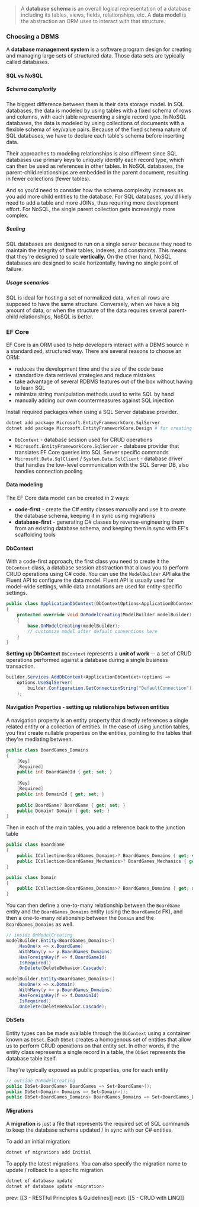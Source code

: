 > A **database schema** is an overall logical representation of a database including its tables, views, fields, relationships, etc. A **data model** is the abstraction an ORM uses to interact with that structure.

### Choosing a DBMS
A **database management system** is a software program design for creating and managing large sets of structured data. Those data sets are typically called databases.

#### SQL vs NoSQL
##### Schema complexity
The biggest difference between them is their data storage model. In SQL databases, the data is modeled by using tables with a fixed schema of rows and columns, with each table representing a single record type. In NoSQL databases, the data is modeled by using collections of documents with a flexible schema of key/value pairs. Because of the fixed schema nature of SQL databases, we have to declare each table's schema before inserting data.

Their approaches to modeling relationships is also different since SQL databases use primary keys to uniquely identify each record type, which can then be used as references in other tables. In NoSQL databases, the parent-child relationships are embedded in the parent document, resulting in fewer collections (fewer tables).

And so you'd need to consider how the schema complexity increases as you add more child entities to the database. For SQL databases, you'd likely need to add a table and more JOINs, thus requiring more development effort. For NoSQL, the single parent collection gets increasingly more complex.

##### Scaling
SQL databases are designed to run on a single server because they need to maintain the integrity of their tables, indexes, and constraints. This means that they're designed to scale **vertically.** On the other hand, NoSQL databases are designed to scale horizontally, having no single point of failure.

##### Usage scenarios
SQL is ideal for hosting a set of normalized data, when all rows are supposed to have the same structure. Conversely, when we have a big amount of data, or when the structure of the data requires several parent-child relationships, NoSQL is better.

### EF Core
EF Core is an ORM used to help developers interact with a DBMS source in a standardized, structured way. There are several reasons to choose an ORM:
- reduces the development time and the size of the code base
- standardize data retrieval strategies and reduce mistakes
- take advantage of several RDBMS features out of the box without having to learn SQL
- minimize string manipulation methods used to write SQL by hand
- manually adding our own countermeasures against SQL injection

Install required packages when using a SQL Server database provider.
```sh
dotnet add package Microsoft.EntityFrameworkCore.SqlServer 
dotnet add package Microsoft.EntityFrameworkCore.Design # for creating migrations
```

- `DbContext` - database session used for CRUD operations
- `Microsoft.EntityFrameworkCore.SqlServer` - database provider that translates EF Core queries into SQL Server specific commands
- `Microsoft.Data.SqlClient` / `System.Data.SqlClient` - database driver that handles the low-level communication with the SQL Server DB, also handles connection pooling

#### Data modeling
The EF Core data model can be created in 2 ways:
- **code-first** - create the C# entity classes manually and use it to create the database schema, keeping it in sync using migrations
- **database-first** - generating C# classes by reverse-engineering them from an existing database schema, and keeping them in sync with EF's scaffolding tools

#### DbContext
With a code-first approach, the first class you need to create it the `DbContext` class, a database session abstraction that allows you to perform CRUD operations using C# code. You can use the `ModelBuilder` API aka the Fluent API to configure the data model. Fluent API is usually used for model-wide settings, while data annotations are used for entity-specific settings.

```csharp
public class ApplicationDbContext(DbContextOptions<ApplicationDbContext> options) : DbContext(options)  
{  
    protected override void OnModelCreating(ModelBuilder modelBuilder)  
    {
	    base.OnModelCreating(modelBuilder);
		// customize model after default conventions here
    }
}
```

**Setting up DbContext**
`DbContext` represents a **unit of work** -- a set of CRUD operations performed against a database during a single business transaction. 
```csharp
builder.Services.AddDbContext<ApplicationDbContext>(options =>  
    options.UseSqlServer(  
        builder.Configuration.GetConnectionString("DefaultConnection"))  
    );
```

#### Navigation Properties - setting up relationships between entities
A navigation property is an entity property that directly references a single related entity or a collection of entities. In the case of using junction tables, you first create nullable properties on the entities, pointing to the tables that they're mediating between.

```csharp
public class BoardGames_Domains  
{  
    [Key]  
    [Required]  
    public int BoardGameId { get; set; }  
    
    [Key]  
    [Required]  
    public int DomainId { get; set; }  
     
    public BoardGame? BoardGame { get; set; }  
    public Domain? Domain { get; set; }  
}
```

Then in each of the main tables, you add a reference back to the junction table
```csharp
public class BoardGame  
{  
    public ICollectino<BoardGames_Domains>? BoardGames_Domains { get; set; }  
    public ICollection<BoardGames_Mechanics>? BoardGames_Mechanics { get; set; }  
}

public class Domain  
{  
    public ICollection<BoardGames_Domains>? BoardGames_Domains { get; set; }
}
```

You can then define a one-to-many relationship between the `BoardGame` entity and the `BoardGames_Domains` entity (using the `BoardGameId` FK), and then a one-to-many relationship between the `Domain` and the `BoardGames_Domains` as well.

```csharp
// inside OnModelCreating
modelBuilder.Entity<BoardGames_Domains>()  
    .HasOne(x => x.BoardGame)  
    .WithMany(y => y.BoardGames_Domains)  
    .HasForeignKey(f => f.BoardGameId)  
    .IsRequired()  
    .OnDelete(DeleteBehavior.Cascade);

modelBuilder.Entity<BoardGames_Domains>()  
    .HasOne(x => x.Domain)  
    .WithMany(y => y.BoardGames_Domains)  
    .HasForeignKey(f => f.DomainId)  
    .IsRequired()  
    .OnDelete(DeleteBehavior.Cascade);
```

#### DbSets
Entity types can be made available through the `DbContext` using a container known as `DbSet`. Each `DbSet` creates a homogenous set of entities that allow us to perform CRUD operations on that entity set. In other words, if the entity class represents a single record in a table, the `DbSet` represents the database table itself.

They're typically exposed as public properties, one for each entity
```csharp
// outside OnModelCreating
public DbSet<BoardGame> BoardGames => Set<BoardGame>();  
public DbSet<Domain> Domains => Set<Domain>();
public DbSet<BoardGames_Domains> BoardGames_Domains => Set<BoardGames_Domains>();
```

#### Migrations
A **migration** is just a file that represents the required set of SQL commands to keep the database schema updated / in sync with our C# entities.

To add an initial migration:
```sh
dotnet ef migrations add Initial
```

To apply the latest migrations. You can also specify the migration name to update / rollback to a specific migration.
```bash
dotnet ef database update
dotnet ef database update <migration>
```

prev: [[3 - RESTful Principles & Guidelines]]
next: [[5 - CRUD with LINQ]]